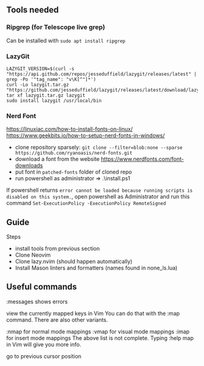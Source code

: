 ## Tools needed

### Ripgrep (for Telescope live grep)

Can be installed with `sudo apt install ripgrep`

### LazyGit

```
LAZYGIT_VERSION=$(curl -s "https://api.github.com/repos/jesseduffield/lazygit/releases/latest" | grep -Po '"tag_name": "v\K[^"]*')
curl -Lo lazygit.tar.gz "https://github.com/jesseduffield/lazygit/releases/latest/download/lazygit_${LAZYGIT_VERSION}_Linux_x86_64.tar.gz"
tar xf lazygit.tar.gz lazygit
sudo install lazygit /usr/local/bin
```

### Nerd Font

https://linuxiac.com/how-to-install-fonts-on-linux/
https://www.geekbits.io/how-to-setup-nerd-fonts-in-windows/

- clone repository sparsely: `git clone --filter=blob:none --sparse https://github.com/ryanoasis/nerd-fonts.git`
- download a font from the website https://www.nerdfonts.com/font-downloads
- put font in `patched-fonts` folder of cloned repo
- run powershell as administrator => .\install.ps1 <fontname>

If powershell returns `error cannot be loaded because running scripts is disabled on this system.`, open powershell as Administrator and run this command `Set-ExecutionPolicy -ExecutionPolicy RemoteSigned`

## Guide

Steps

- install tools from previous section
- Clone Neovim
- Clone lazy.nvim (should happen automatically)
- Install Mason linters and formatters (names found in none_ls.lua)

## Useful commands

:messages shows errors

view the currently mapped keys in Vim
You can do that with the :map command. There are also other variants.

:nmap for normal mode mappings
:vmap for visual mode mappings
:imap for insert mode mappings
The above list is not complete. Typing :help map in Vim will give you more info.

<C-o> go to previous cursor position
